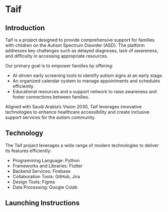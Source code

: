 # Taif  

## Introduction  
Taif is a project designed to provide comprehensive support for families with children on the Autism Spectrum Disorder (ASD). The platform addresses key challenges such as delayed diagnoses, lack of awareness, and difficulty in accessing appropriate resources.  

Our primary goal is to empower families by offering:  
- AI-driven early screening tools to identify autism signs at an early stage.  
- An organized calendar system to manage appointments and schedules efficiently.  
- Educational resources and a support network to raise awareness and foster connections between families.  

Aligned with Saudi Arabia’s Vision 2030, Taif leverages innovative technologies to enhance healthcare accessibility and create inclusive support services for the autism community.  

## Technology  
The Taif project leverages a wide range of modern technologies to deliver its features efficiently:  
- Programming Language: Python  
- Frameworks and Libraries: Flutter  
- Backend Services: Firebase  
- Collaboration Tools: GitHub, Jira  
- Design Tools: Figma  
- Data Processing: Google Colab  

## Launching Instructions  
